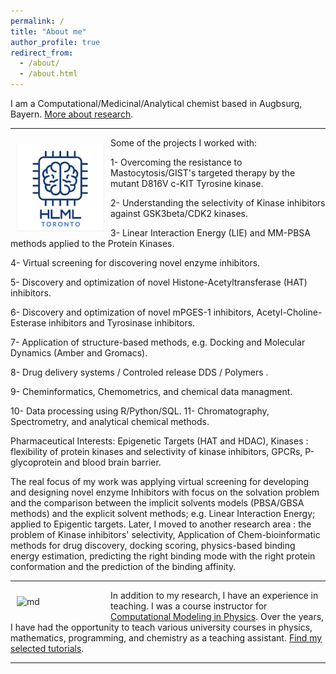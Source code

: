 ```yaml
---
permalink: /
title: "About me"
author_profile: true
redirect_from:
  - /about/
  - /about.html
---
```


I am a Computational/Medicinal/Analytical chemist based in Augbsurg, Bayern. [More about research](/research/).


---


<img src="/images/logo1.png" alt="md" width="140px" align="left" style="padding:10px;"> Some of the projects I worked with:

1- Overcoming the resistance to Mastocytosis/GIST's targeted therapy by the mutant D816V c-KIT Tyrosine kinase.

2- Understanding the selectivity of Kinase inhibitors against GSK3beta/CDK2 kinases.

3- Linear Interaction Energy (LIE) and MM-PBSA methods applied to the Protein Kinases.

4- Virtual screening for discovering novel enzyme inhibitors.

5- Discovery and optimization of novel Histone-Acetyltransferase (HAT) inhibitors.

6- Discovery and optimization of novel mPGES-1 inhibitors, Acetyl-Choline-Esterase inhibitors and Tyrosinase inhibitors.

7- Application of structure-based methods, e.g. Docking and Molecular Dynamics (Amber and Gromacs).

8- Drug delivery systems / Controled release DDS / Polymers .

9- Cheminformatics, Chemometrics, and chemical data managment.

10- Data processing using R/Python/SQL.
11- Chromatography, Spectrometry, and analytical chemical methods.


Pharmaceutical Interests: Epigenetic Targets (HAT and HDAC), Kinases : flexibility of protein kinases and selectivity of kinase inhibitors, GPCRs, P-glycoprotein and blood brain barrier.


The real focus of my work was applying virtual screening for developing and designing novel enzyme Inhibitors with focus on the solvation problem and the comparison between the implicit solvents models (PBSA/GBSA methods) and the explicit solvent methods; e.g. Linear Interaction Energy; applied to Epigentic targets. Later, I moved to another research area : the problem of Kinase inhibitors' selectivity, Application of Chem-bioinformatic methods for drug discovery, docking scoring, physics-based binding energy estimation, predicting the right binding mode with the right protein conformation and the prediction of the binding affinity.

---


<img src="/images/teach.jpeg" alt="md" width="140px" align="left" style="padding:10px;"> In addition to my research, I have an experience in teaching. I was a course instructor for [Computational Modeling in Physics](https://utm.calendar.utoronto.ca/course/phy426h5). Over the years, I have had the opportunity to teach various university courses in physics, mathematics, programming, and chemistry as a teaching assistant. [Find my selected tutorials](/teaching/).

---
